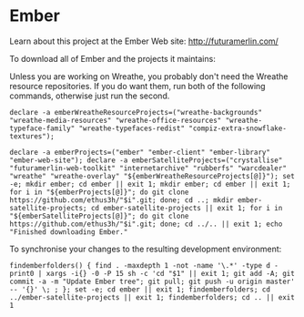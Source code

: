 # Ember

Learn about this project at the Ember Web site: http://futuramerlin.com/

To download all of Ember and the projects it maintains:

Unless you are working on Wreathe, you probably don't need the Wreathe resource repositories. If you do want them, run both of the following commands, otherwise just run the second.

```
declare -a emberWreatheResourceProjects=("wreathe-backgrounds" "wreathe-media-resources" "wreathe-office-resources" "wreathe-typeface-family" "wreathe-typefaces-redist" "compiz-extra-snowflake-textures");
```

```
declare -a emberProjects=("ember" "ember-client" "ember-library" "ember-web-site"); declare -a emberSatelliteProjects=("crystallise" "futuramerlin-web-toolkit" "internetarchive" "rubberfs" "warcdealer" "wreathe" "wreathe-overlay" "${emberWreatheResourceProjects[@]}"); set -e; mkdir ember; cd ember || exit 1; mkdir ember; cd ember || exit 1; for i in "${emberProjects[@]}"; do git clone https://github.com/ethus3h/"$i".git; done; cd ..; mkdir ember-satellite-projects; cd ember-satellite-projects || exit 1; for i in "${emberSatelliteProjects[@]}"; do git clone https://github.com/ethus3h/"$i".git; done; cd ../.. || exit 1; echo "Finished downloading Ember."
```

To synchronise your changes to the resulting development environment:

```
findemberfolders() { find . -maxdepth 1 -not -name '\.*' -type d -print0 | xargs -i{} -0 -P 15 sh -c 'cd "$1" || exit 1; git add -A; git commit -a -m "Update Ember tree"; git pull; git push -u origin master' -- '{}' \; ; }; set -e; cd ember || exit 1; findemberfolders; cd ../ember-satellite-projects || exit 1; findemberfolders; cd .. || exit 1
```
